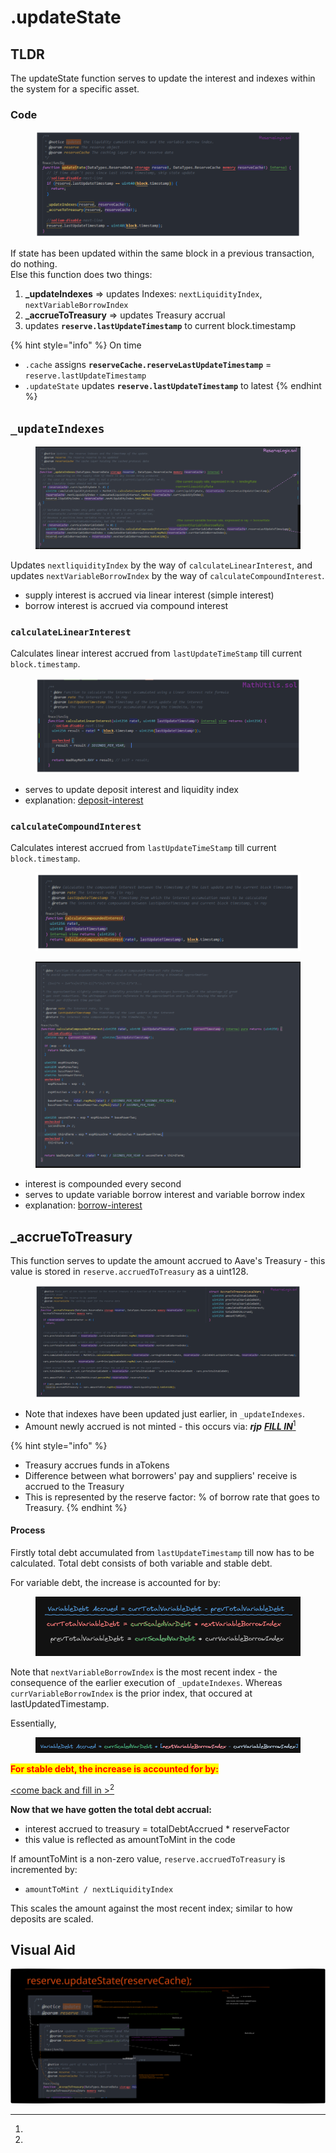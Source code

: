 # .updateState

## TLDR

The updateState function serves to update the interest and indexes within the system for a specific asset.

### Code

<figure><img src="../../.gitbook/assets/image (126).png" alt=""><figcaption></figcaption></figure>

If state has been updated within the same block in a previous transaction, do nothing. \
Else this function does two things:

1. **\_updateIndexes** => updates Indexes: `nextLiquidityIndex`, `nextVariableBorrowIndex`
2. **\_accrueToTreasury** => updates Treasury accrual&#x20;
3. updates **`reserve.lastUpdateTimestamp`** to current block.timestamp

{% hint style="info" %}
On time

* `.cache` assigns **`reserveCache.reserveLastUpdateTimestamp`** = `reserve.lastUpdateTimestamp`
* `.updateState` updates **`reserve.lastUpdateTimestamp`** to latest
{% endhint %}

## &#x20;`_updateIndexes`&#x20;

<figure><img src="../../.gitbook/assets/image (130).png" alt=""><figcaption></figcaption></figure>

Updates `nextliquidityIndex` by the way of `calculateLinearInterest`, and updates `nextVariableBorrowIndex` by the way of `calculateCompoundInterest`.

* supply interest is accrued via linear interest (simple interest)
* borrow interest is accrued via compound interest&#x20;

### `calculateLinearInterest`

Calculates linear interest accrued from `lastUpdateTimeStamp` till current `block.timestamp`.

<figure><img src="../../.gitbook/assets/image (57).png" alt=""><figcaption></figcaption></figure>

* serves to update deposit interest and liquidity index
* explanation: [deposit-interest](../../deposit-and-borrow-interest.md#deposit-interest)

### `calculateCompoundInterest`

Calculates interest accrued from `lastUpdateTimeStamp` till current `block.timestamp`.&#x20;

<figure><img src="../../.gitbook/assets/image (5) (1) (1).png" alt=""><figcaption></figcaption></figure>

<figure><img src="../../.gitbook/assets/image (38).png" alt=""><figcaption></figcaption></figure>

* interest is compounded every second&#x20;
* serves to update variable borrow interest and variable borrow index
* explanation: [borrow-interest](../../deposit-and-borrow-interest.md#borrow-interest)

## **\_accrueToTreasury**&#x20;

This function serves to update the amount accrued to Aave's Treasury - this value is stored in `reserve.accruedToTreasury` as a uint128.

<figure><img src="../../.gitbook/assets/image (123).png" alt=""><figcaption></figcaption></figure>

* Note that indexes have been updated just earlier, in `_updateIndexes`.
* Amount newly accrued is not minted - this occurs via: _**rjp**_ [_**FILL IN**_](#user-content-fn-1)[^1]

{% hint style="info" %}
* Treasury accrues funds in aTokens
* Difference between what borrowers' pay and suppliers' receive is accrued to the Treasury
* This is represented by the reserve factor: % of borrow rate that goes to Treasury.
{% endhint %}

#### Process

Firstly total debt accumulated from `lastUpdateTimestamp` till now has to be calculated. Total debt consists of both variable and stable debt.

For variable debt, the increase is accounted for by:

<figure><img src="../../.gitbook/assets/image (79).png" alt=""><figcaption></figcaption></figure>

Note that `nextVariableBorrowIndex` is the most recent index - the consequence of the earlier execution of `_updateIndexes`. Whereas `currVariableBorrowIndex` is the prior index, that occured at lastUpdatedTimestamp.&#x20;

Essentially,

<figure><img src="../../.gitbook/assets/image (107).png" alt=""><figcaption></figcaption></figure>

<mark style="color:red;">**For stable debt, the increase is accounted for by:**</mark>

[\<come back and fill in >](#user-content-fn-2)[^2]



**Now that we have gotten the total debt accrual:**&#x20;

* interest accrued to treasury = totalDebtAccrued \* reserveFactor
* this value is reflected as amountToMint in the code

If amountToMint is a non-zero value, `reserve.accruedToTreasury` is incremented by:

* `amountToMint / nextLiquidityIndex`&#x20;

This scales the amount against the most recent index; similar to how deposits are scaled.



## Visual Aid

<img src="../../.gitbook/assets/file.excalidraw (4).svg" alt="" class="gitbook-drawing">

[^1]: 

[^2]: 
